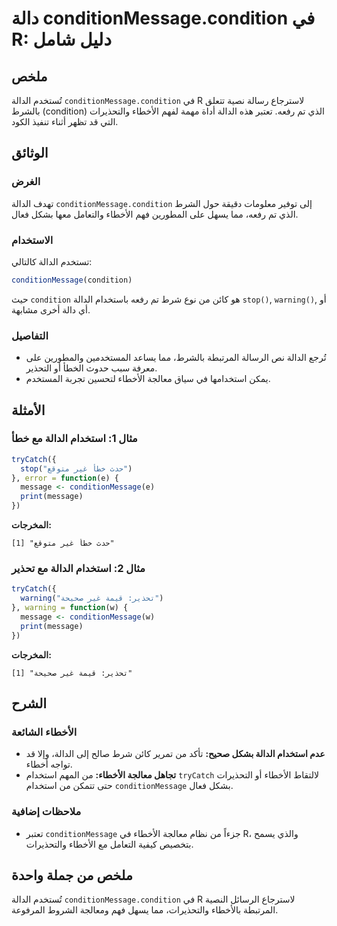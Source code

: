 <!--
Meta Description: # دالة conditionMessage.condition في R: دليل شامل ## ملخص تُستخدم الدالة `conditionMessage.condition` في R لاسترجاع رسالة نصية تتعلق بالشرط (condition...
Meta Keywords: الدالة, conditionmessage, الأخطاء, condition, استخدام
-->

# دالة conditionMessage.condition في R: دليل شامل

## ملخص
تُستخدم الدالة `conditionMessage.condition` في R لاسترجاع رسالة نصية تتعلق بالشرط (condition) الذي تم رفعه. تعتبر هذه الدالة أداة مهمة لفهم الأخطاء والتحذيرات التي قد تظهر أثناء تنفيذ الكود.

## الوثائق
### الغرض
تهدف الدالة `conditionMessage.condition` إلى توفير معلومات دقيقة حول الشرط الذي تم رفعه، مما يسهل على المطورين فهم الأخطاء والتعامل معها بشكل فعال.

### الاستخدام
تستخدم الدالة كالتالي:
```R
conditionMessage(condition)
```
حيث `condition` هو كائن من نوع شرط تم رفعه باستخدام الدالة `stop()`, `warning()`, أو أي دالة أخرى مشابهة.

### التفاصيل
- تُرجع الدالة نص الرسالة المرتبطة بالشرط، مما يساعد المستخدمين والمطورين على معرفة سبب حدوث الخطأ أو التحذير.
- يمكن استخدامها في سياق معالجة الأخطاء لتحسين تجربة المستخدم.

## الأمثلة
### مثال 1: استخدام الدالة مع خطأ
```R
tryCatch({
  stop("حدث خطأ غير متوقع")
}, error = function(e) {
  message <- conditionMessage(e)
  print(message)
})
```
**المخرجات:**
```
[1] "حدث خطأ غير متوقع"
```

### مثال 2: استخدام الدالة مع تحذير
```R
tryCatch({
  warning("تحذير: قيمة غير صحيحة")
}, warning = function(w) {
  message <- conditionMessage(w)
  print(message)
})
```
**المخرجات:**
```
[1] "تحذير: قيمة غير صحيحة"
```

## الشرح
### الأخطاء الشائعة
- **عدم استخدام الدالة بشكل صحيح:** تأكد من تمرير كائن شرط صالح إلى الدالة، وإلا قد تواجه أخطاء.
- **تجاهل معالجة الأخطاء:** من المهم استخدام `tryCatch` لالتقاط الأخطاء أو التحذيرات حتى تتمكن من استخدام `conditionMessage` بشكل فعال.

### ملاحظات إضافية
- تعتبر `conditionMessage` جزءاً من نظام معالجة الأخطاء في R، والذي يسمح بتخصيص كيفية التعامل مع الأخطاء والتحذيرات.

## ملخص من جملة واحدة
تُستخدم الدالة `conditionMessage.condition` في R لاسترجاع الرسائل النصية المرتبطة بالأخطاء والتحذيرات، مما يسهل فهم ومعالجة الشروط المرفوعة.